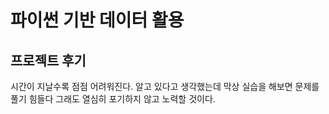 # 파이썬 기반 데이터 활용

## 프로젝트 후기
시간이 지날수록 점점 어려워진다.
알고 있다고 생각했는데 막상 실습을 해보면 문제를 풀기 힘들다
그래도 열심히 포기하지 않고 노력할 것이다.
